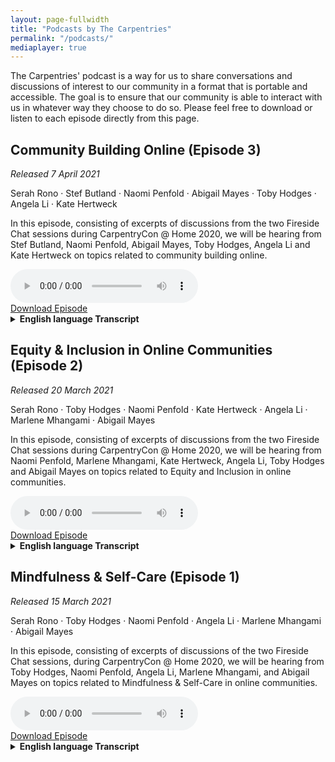 ```yaml
---
layout: page-fullwidth
title: "Podcasts by The Carpentries"
permalink: "/podcasts/"
mediaplayer: true
---
```


The Carpentries' podcast is a way for us to share conversations and discussions of interest to our community in a format that is portable and accessible. The goal is to ensure that our community is able to interact with us in whatever way they choose to do so. Please feel free to download or listen to each episode directly from this page.



## Community Building Online (Episode 3)
*Released 7 April 2021*

Serah Rono · Stef Butland · Naomi Penfold · Abigail Mayes · Toby Hodges · Angela Li · Kate Hertweck

In this episode, consisting of excerpts of discussions from the two Fireside Chat sessions during CarpentryCon @ Home 2020, we will be hearing from Stef Butland, Naomi Penfold, Abigail Mayes, Toby Hodges, Angela Li and Kate Hertweck on topics related to community building online.

<div class="row">
<div class="columns small-12">
<audio src="https://files.carpentries.org/podcasts/2021e003-carpentries-podcast.mp3" type="audio/mp3" width="100%" controls preload></audio>
</div>
</div>


<div class="row t30">
<div class="columns small-3 small-centered">
<a href="https://files.carpentries.org/podcasts/2021e003-carpentries-podcast.mp3" class="button small success" download>Download Episode</a>
</div>
</div>


<details>
<summary>
<strong>English language Transcript</strong>
</summary>
  
**Serah Rono:** Hello and welcome to the third episode of The Carpentries podcast. In this episode, consisting of excerpts of discussions from the two Fireside Chat sessions during CarpentryCon @ Home 2020, we will be hearing from Stef Butland, Naomi Penfold, Abigail Mayes, Toby Hodges, Angela Li and Kate Hertweck on topics related to community building online.

**music break**

We have mentioned “community” a lot in our introductions and for the purpose of this conversation I want to define “community” very broadly as a group of people who come together to work towards a shared goal. So, a question for you, Kate – I want you to speak on the development of community values as a cornerstone for supporting communities and the individuals that join these communities.

**Kate Hertweck:** Thanks. I am especially excited about community values right now. I was a member of the Carpentries Executive Council when the Carpentries’ values were being developed, and in the two years since I have been at my current position I have been working pretty hard to think about, “What are the interesting and different things about the community here and about the way that I am supporting the community compared to things being very siloed and very hierarchical in other areas?” And of course, I found that the values completely underlie that. My group just had a blog post come out that had a draft of our Community Values that highlight things like Open Science, the idea that we care more about learning than about knowing things, and really being able to put voice to some of those main characteristics that I think a lot of us in the Carpentries community take for granted but are not a given in most other communities. That relates to professional development pretty closely because for all of the objectives that I have as a community builder, I try to also make it do double duty for some other purpose.

So, I am trying to facilitate the community while at the same time offering an opportunity to a trainee who is interested in developing a particular skill like teaching or leading a group. Even if I develop outreach materials for use with high school or undergrad students, honestly the difference between a high school student starting to do biomedical computational research and someone with a PhD who has never done computational research is not that big, right? So, thinking about ways that we can continue to branch out and integrate the different activities in a way that helps facilitate everyone and helps normalize all of the community values that we have is one of the reasons that I am really passionate about it. And you know, in the coming months my team member and I are going to be spending a lot of time doing some more writing and more thinking about how we can make it explicit that community values like the ones in the Carpentries community and like the ones that we have developed for our workplace really help support individuals while they are also supporting communities.

**Serah Rono:** Amazing. Thank you, Kate My next question is for Stef: what are the strategies we can employ to bring together people who’ve been in a community for very long and those who have just joined the community so that they can collaborate and work together effectively, especially in online spaces?

**Stefanie Butland:** I can think of two examples, and then people can generalize how they might apply these things. One thing that we did running our un-conferences is that we would have somewhere around 60 people attending, but as a rule there would be – I am trying to think. I think either one-third or two-thirds were people who had never attended before, and one or two-thirds of the people – I cannot believe I do not remember the proportions – were people who had attended one previous un-conference. And the rule was you could never attend more than two, because there was very much familiarity with the community and our work, but also the vibe – you know, the Code of Conduct, the way people communicate with each other, the working in groups, the figuring out what you are going to work on, and just that comfort level – it was having new people fully integrated for this two-day thing with people who had done this before.

And then, the other thing I think of is pairing people when they are working on something. So, one thing that we do is when people volunteer to review a package for rOpenSci in the new reviewer form that will be released soon, people can say, “Yes, I would really appreciate some coaching and how to do this.” Now, the coaching comes from the editor, but the idea is we might pair a more experienced reviewer with a first-time reviewer and that kind of thing.
The other thing I try to do as a Community Manager is really revealing examples so when people publish blog posts about things – we have a few blog posts that are written by first-time reviewers saying, “I really didn’t think I could do this, but I could, and here’s what I learned or here’s what I appreciated about the process.” So, having people reveal their experiences as first-timers, lowers that sort of anxiety level for other people to do it.

**Serah Rono:** Amazing. Thank you for sharing that, Stef. And so, as we can all imagine, when these two groups of people come together, people who have been in a community for very long and people who have just joined, there have been old ways of working or established ways of doing things in the community and new people come with new ideas. So, friction might ensue, naturally. My question for you, Toby, is how can these groups of people working together cultivate kindness as they go along in these communities?

**Toby Hodges:** Speaking from personal experience, what I found to be helpful in this regard is modeling the behavior that you want to see, I suppose. I have worked, unfortunately, in environments that may sound familiar to others on the call as well where like, being positive and enthusiastic about things is somehow deemed to be like, deeply uncool, and being jaded and cynical is the kind of standard way to behave in that environment. I find that extremely depressing, I guess. It can be really intimidating, though, when you are working in that kind of environment, to try to go against that and actually show some enthusiasm. But what I’ve found is that if you do that anyway, then some people at least in the group will take your lead and also start responding in kind. It doesn’t necessarily work for everybody, but you don’t even need it to work for everybody, really. You only need it to work for one or two other people for you to feel like it’s worth persevering with. And I am not saying that is a method that will work on its own and solve all the problems. Of course I’m not. That would be far too simplistic. But I recognize that sometimes it can be difficult to be kind of brave and put yourself out there and do that yourself, but I promise you’ll be rewarded for it.

The other thing I want to say is going beyond that kind of positivity and enthusiasm, specifically if you’re unapologetic about being kind to other people and furtherly, kind of support people when they display kindness to others – again, that’s what I think you can do as a leader to try to at least encourage that kind of behavior that you want to see in the environment that you’re in.

**Serah Rono:** The next question is for Angela. So, you have a community that is working towards shared goals and has these values to support them as they go along. So, a question we got from a community member is, “How does a community member in a community graduate to being a Community Leader?”

**Angela Li:** Sure. I want to sort of jump off what Kate said and sort of re-emphasize why community values are so important, which is because you attract people who are as into those values as you are, right? So, I joined the Carpentries because I saw that it was a group of people really dedicated towards inclusion, towards thinking about all these things, and for a while I was just a community member. So, I was just getting started with teaching, learning how to do things, getting really invested in the sort of on-the-grounds, like doing some of these workshops. That was really exciting for me just to see those values play out and see them go on.

I think I started becoming more of a Community Leader when – I think there was a need that I saw. One of the lessons had not been super maintained for a while and I really wanted to change something, so I sort of jumped in and I was like, “Hey, I’m willing to help out with this.” And one thing led to another and somehow I ended up leading the maintainer community after having, you know, just starting with it because I was passionate about it. But I think that process of going from just being a community member to being a Community Leader gave me a lot of perspective on the challenges faced by community members and how I might support that as a community builder. So, obviously this is not the case with all community management roles. You can’t go – it’s not like you start at the very ground level and you sort of move up. But for me, it’s been helpful to sort of chart and plan out the future, so that was definitely something. But I also think it had a lot to do with people encouraging me and being welcoming throughout the whole process, so that was a huge factor in why I stuck around because I knew there were people – I worked with Erin Becker, who’s on this call, really closely for a long period of time, and I just felt like I got so much mentorship from her. I wouldn’t trade that for anything. So, having people who are willing to do that is so important. I talked a little bit more about this path in a blog post I wrote about Maintainer/Community Leaders, which I’ll drop in the chat. Feel free to take a look at that. It sort of talks about how I developed as a person and how I sort of went from being overwhelmed by just teaching to being part of the community.

**Serah Rono:** Awesome. Thank you, Angela, and yay Erin. So, Stef, I have a question for you. This community member has gained experience and become a leader in the community in different aspects. Are there resources that exist for people who find themselves in this position as Community Leaders, Community Organizers, who often feel that they are making things up as they go along? Are there resources?

**Stefanie Butland:** Oh, yes, there are definitely resources, and the first thing I want to say is it really is hard work. I heard some people talking about this in a previous Carpentries session I had attended where, you know, it’s easy to start a community and get things rolling, but sustainability is a whole other thing and you don’t get to experience that until later. So, I want to acknowledge and have everybody realize that yes, the stuff you’re trying to do is actually really hard and it requires working with intention and setting a goal, just like any other kind of project management. But I know one of the issues that may come up is undervaluing the “soft skills”, those interpersonal skills relative to the technical skill stuff. So, I have a general resource and then what I consider a very personal resource to suggest.

So, the general resource is something that a handful of people here are familiar with already. It’s called the Center for Scientific Collaboration and Community Engagement, so it’s CSCCE. This is a community of practice of Community Managers in science, and the best part about it is it’s people who work for all kinds of different organizations but who really get each other and kind of understand the issues we’re all dealing with. One of the best ways to get exposed to this group is by attending a community call, let’s say. So, you can listen, you can meet some of the people and you get to see, just like this kind of thing, how people – they smile when they interact with each other. But there’s a Slack group that people are welcome to join and you can ask questions on dealing with this thing; “I’m not sure how to handle it,” and a whole bunch of people will answer, give you their suggestions, or you can share. There’s a channel for shared joy. “I’m so proud of this thing I did.” You can share it there. This is – outside of rOpenSci, it’s my favorite place to be and actively participate in.

My personal recommendation – I refer to this as “find your Naomi Penfold and your Steffi LaZerte.” So, Steffi LaZerte is my colleague and a co-author on an rOpenSci Community Contributing guide that we just released yesterday, and Naomi is someone I met through the CSCCE. She works for e-Life. These are people that, you know, get me. We can talk about the issues. We can act as peers. Nobody worries about stepping on someone else’s toes. Something that Naomi and I do almost weekly, and we’ve published a blog post about how we do it – there are lots of different ways to do this, but remote coworking. So, for Naomi and I, what this involves is we have a weekly, regularly-scheduled, two-hour meeting. We meet on Zoom. We spend the first few minutes saying, like, “How’s life this week? How are you feeling? What’s the big-picture thing you’re going to work on for the next two hours?” And then, “What’s the thing you’re going to work on and try to accomplish in the next 30 minutes?” And then we have a web-based timer. We start the timer, we turn off our video, we turn off our sound, but we stay in the Zoom meeting, and then we work away, doing our thing. The timer goes off; we both come into the Zoom and we’re like, “How was that for you?” And sometimes it’s like, “Oh, my gosh. I finished this and now I’m going to move on to this,” or other times what often happens – and this is where that collegiality, especially if it’s a person outside of your organization, you get a really different reflection on the stuff you’re working on. There was one specific time we were working on a project and I had a lot of stuff and complexity that I wanted to convey to Stef so that they could give me specific feedback, but there was so much to pass on. How do I do this? And I just expressed what I was challenged with and Naomi kind of reflected back to me, like, “Hey, what about this?” So, we both get mood boosts sometimes when one of us is down, like we’re at different parts of the roller coaster, helping each other out. But also, we get work done. You get your own work done, but with a colleague. And we were doing this before everyone became physically isolated from each other, but it works perfectly now as well. So, that’s my suggestion.

**Serah Rono:** Amazing. Thank you so much, Stef, for highlighting the importance and value of other people as a resource as you work as a Community Organizer and with communities. That’s really great.

So Abby, I have a question for you. So we started talking about resources available to community members as they work to build community. I am wondering, and this is a question that also came in, “So you find yourself leading a community initiative in some way, and you do not have a Code of Conduct. How can someone set out to quickly put together a Code of Conduct, and especially in situations where budget is limited or non-existent?"

**Abigail Cabunoc Mayes:** Yeah. I love this question, because I do think whenever possible you should reuse a Code of Conduct. There are a lot of great ones out there – Contributor Covenant, Citizen Code of Conduct, even Mozilla’s Community Participation Guidelines. Those are all ready for you to use and adopt in your own work. We would not write our own open licenses. I think there’s similar reasons why you should not write your own Code of Conduct, if it makes sense. There are cases where you’ll want to write your own or adapt it, but I think in many cases you can just use one of the existing ones that are out there.

**Serah Rono:** Amazing. And so, Naomi, I have a question for you. Because Codes of Conduct are really important, and from some of our experiences, it takes years to get it right, how can someone who finds themselves in a position where they have to lead a community and there’s no Code of Conduct, there’s no resources – so, people or money or even the time to put together a Code of Conduct in the way that other established communities have been able to – what can they do? How can they put a Code of Conduct together quickly?

**Naomi Penfold:** I think this is such an important question to ask, and I would start by saying that there’s some organizations I really look up to who’ve spent a lot of work on Codes of Conduct and they still have questions remaining. They’re still learning; they’re still working on it. So, I don’t think we’re at that place where we have the perfect answer. My experience has been that there’s a lot of people with embodied knowledge who are willing to talk about this. There’s a lot of things that can be shared, the backgrounds of Code of Conduct development, and I have received a lot of help from other people when writing my own Codes of Conduct. I would recommend for anyone to reach out with people who can afford to give some of their time freely to do that if you’re not in a position to pay somebody. There are excellent people you can pay out there, but if you’re not in that position there’s a lot of people you can reach out to for advice and support.

I think Abby said yesterday about there being lots of Codes of Conduct online that are openly licensed and you can reuse. If you do go down that route, I would highly recommend that you really think about what you are reusing, because if you are the one writing the Code you are probably also the one responsible for enforcing it. You need to understand what it is that you are putting in place and you need to understand whether the community you are working with understands it and agrees with it, because there is nothing worse than the stressful situation of thinking that you have done what you need to do and then realizing that it is not enough, so it is even more stressful if something does happen. So, yeah, I would just advocate for people to reach out for help and ask the questions of the people around them, and ultimately you will hopefully be linked to someone who can help you or a few people who can help you think it through.

**Serah Rono:** Amazing. Thank you so much Naomi. I like that you mentioned the responsibility that comes with enforcing Codes of Conduct and how important it is to think about that whole process as you start to write one.

Thank you for listening to our podcast. On the next and final episode in this series we will publish excerpts from the discussions on the role of soft/hard skills in communities and community responsibility. If you enjoyed this podcast and want more, please let us know on Twitter, @thecarpentries.

**music break**

</details>

## Equity & Inclusion in Online Communities (Episode 2)
*Released 20 March 2021*

Serah Rono · Toby Hodges · Naomi Penfold · Kate Hertweck · Angela Li · Marlene Mhangami · Abigail Mayes

In this episode, consisting of excerpts of discussions from the two Fireside Chat sessions during CarpentryCon @ Home 2020, we will be hearing from Naomi Penfold, Marlene Mhangami, Kate Hertweck, Angela Li, Toby Hodges and Abigail Mayes on topics related to Equity and Inclusion in online communities.

<div class="row">
<div class="columns small-12">
<audio src="https://files.carpentries.org/podcasts/2021e002-carpentries-podcast.mp3" type="audio/mp3" width="100%" controls preload></audio>
</div>
</div>


<div class="row t30">
<div class="columns small-3 small-centered">
<a href="https://files.carpentries.org/podcasts/2021e002-carpentries-podcast.mp3" class="button small success" download>Download Episode</a>
</div>
</div>


<details>
<summary>
<strong>English language Transcript</strong>
</summary>
**Serah Rono:** Hello and welcome to the second episode of The Carpentries new podcast. In this episode, consisting of excerpts of discussions from the two Fireside Chat sessions during CarpentryCon @ Home 2020, we will be hearing from Naomi Penfold, Marlene Mhangami, Kate Hertweck, Angela Li, Toby Hodges and Abigail Mayes on topics related to Equity and Inclusion in online communities.

**Music Break**

One of the questions we got from a community member is, “I have very limited time for other activities after school and family time. I feel like I am missing out on the fun of being involved in volunteer work and the reward that comes with it, like a better resume. What does inclusion look like for people like me?” So, Toby, I want you to speak on that.

**Toby Hodges:** All right. So, I think that we – speaking to the people here who were like, leaders in their community, at least in some way – I think that we have a responsibility to make sure that this happens. We talked about this last night as well and everybody said things that were the responsibility of the person in the leadership position and not the responsibility of the person who wants to contribute. I will repeat what I said last night to that person who wants to contribute: that is great, and I really hope that you are able to. I think the ways in which we can make it possible for people to do that are through kind of documenting, ideally briefly, but still documenting properly, the processes. And if you can kind of itemize specific ways in which people can contribute, specific ways in which newcomers can contribute or people who already have some experience with the community, and include with that, realistic estimates of the amount of time that it is going to take to do that. I think that is certainly something that I have not done so well in the past and that I have gotten better at doing.

I also think that we need to think a bit about what the unwritten rules are and processes are of our organizations, because those are the kinds of things that make it completely inaccessible, your project completely inaccessible to people who have limited time. Think about why those things are not written down. Write them down if you can, and if you cannot, really interrogate what the justification is for having some process that you are not willing to write down for other people. And I want to mention, Abbie made a great point yesterday about if you have this possibility for your project to adopt like a cadence for the project that makes it accessible for sometime-contributors who do not have a lot of time to put into it. For example, if you can establish like, a monthly release cycle, then those folks who do not have a lot of time to commit know that they can plan to come and do some QA or something close to the release point and be involved that way. Serah, you mentioned last night as well something that I think is really important about this like, getting credit for those contributions as well. We need to make sure that we kind of publicly acknowledge those contributions, whether they are large or small, in a way that those people can kind of point to on their CV or whatever in the future, and to show that we appreciate it even if you can only spend 30 minutes on the project and not 30 hours.

**Serah Rono:** Absolutely. I really like the last thing you said. As people designing pathways of engagement in our different communities, we should also be very careful about how we communicate the weight that we place on different types of engagement. So, are you communicating that one pathway is more important or more valued than another? I think it is really important to let people know that your fifteen minutes, your one hour, whatever you can give, is really appreciated in the community. Great. Thank you so much, Toby.
The next question is for Naomi. In big & established communities especially, what are some of the ways one can give every last community member a voice to make sure that they are heard and that they also feel heard?

**Naomi Penfold:** Thanks. I think what you just said, Serah – I would like to build on that, because for peoples’ contacts – showing up and listening and then telling their friend – is a huge contribution to sharing practices amongst the community and it is so not visible. So, people who step up and are Project Leads or they have got this written documentation online that’s got their name next to it that is citable, that is always much more visible than the people who are doing the networking and the speaking, and it could be people on the call today who turn up, who do not say anything in the chat, do not have their videos on, but you are important too because you are listening and you might take something back. You might think about something. You might challenge one of us later to say, “Hey…” – and that is really generative. So, I think noting those different activities, the invisible activity, is really important.

In terms of giving everyone a voice, I have really been very privileged to work with a group of early-career scientists who are very international and they are all operating in English, but English is not their first language. And one of the things they do is to try to avoid synchronous spoken calls, right, because in those calls if you are not there with your first language you have got to do all the energy and time of translating, thinking about what you want to say, translating it back, and you have missed the conversation by that point. They kind of organize these – they call it “virtual brainstorming” kind of event, but it is online in a forum so you can write it, take your time to write. We are still doing it in English. Still have got a way to go with other languages, but if you give people two days, you can still reach decisions in that time. It is still quick. It is as good as synchronous, but with text everyone can contribute. No one is talking over. Right now, I am dominating the attention of what, 30 people? But if you are doing it in text, 30 people can write at once. So, I think that little tweaks like that with how you share and collect and discuss information are really important for those voices.

**Serah Rono:** And the same question to Kate. In big & established communities especially, what are some of the ways one can give every last community member a voice to make sure that they are heard and that they also feel heard?

**Kate Hertweck:** I think making sure that the feedback that we are getting from a community is representative of the community is generally what we try to attack as a goal, right? And I am continuing to be very interested in what I see are the outliers. People who have felt disenfranchised from a community – like, in my community, we are interested in everyone involved in data-intensive research. Theoretically, that could be anyone who does biomedical research, because everybody has to deal with data. And so, then it becomes a question of “How do I start to interact and engage with people who may not feel like they are a part of my community?” And so, I have been thinking a lot about finding ways to solicit feedback in multiple mechanisms, so a combination of anonymous and if someone wants a response, including an email. Doing formal and informal feedback mechanisms, structured and unstructured. And the truth is that it really is not something that I could sit down and say, “This is my plan for gaining feedback,” because really interacting with people, getting feedback from them is constantly integrated in that. So, every time I teach a class, I am paying attention to what my participants are saying and what they continue to need, and then I fold that into the next iteration of the class I teach later. If somebody seems like they are having a rough time, dropping them an email afterwards. It is amazing to see how people respond when someone sincerely asks them if they need assistance like, personally, and I think that is sort of a testament to the way that our academic and research culture, especially in biomedical sciences, is these days. And I think to a certain extent, by virtue of like, me existing – one of the first things I heard when I started my role: “All of our Scientific Computing staff are middle-aged white men.” And so, me showing up not being a middle-aged white man, that was something that was in and of itself very useful to other people. And the truth is that I can sort of help normalize the idea that uncertainty is a thing and that it is okay to ask questions and that you will have a response that will help you, and part of that is recognizing the limitations of your community as well. So, me being able to say, “Yeah, what you are struggling with right now is really, really hard,” and that type of validation is incredibly important for some people to hear, especially if they are dealing with imposter syndrome and things like that. So, I think the answer is it is a hard job continuing to open up and broaden this space that is available for people to step into and have their voices heard, but what I can also say is that I have what I feel is a much better idea of the community than most of the other people who are relying on standard assessment mechanisms like a survey that only a specific type of person will answer.

**Serah Rono:** Yeah. Thanks, Kate. I have a follow-up question to that and I think I will throw it at Angela. So, Kate mentioned getting feedback from people and being aware of some of the limitations that they have, and some of these limitations are around the tools and platforms that online communities employ. This is something that we have heard time and again in different communities. So, question for you, Angela: how can we make interactions in online spaces more inclusive, and specifically for people with disabilities and people from a non-English background?

**Angela Li:** For sure. I think – well, obviously one of the first things to do is to go in knowing that you are going to make your space inclusive. I think that is already a huge step. A lot of people, I think, in communities might not expect that their needs are going to be met, but I think just knowing that going in and planning for that from the outset is really important. So, keeping that in mind as you design your programming. I think one thing we did do in Maintainer Onboarding this past summer was we had some folks who were calling in from pretty remote areas. Their Internet was not great, and I do not think they were native English speakers. And when the majority of the cohort is in a specific place, it is really easy to cater to the majority and not include people. Like, for your ease you just ignore them, and that is really not the way to go. That is – I would caution against that. So, just because 90 percent of your group might be English speakers or able-bodied, making sure that you have space for them. Anyway, rant over.

What we did was I did check in with those people one on one and made sure that they had the resources and tools that they needed to succeed in the program. So, following up and saying, “Hey, I noticed that your video was off. That might be the Internet connection. What can I do to provide resources to make sure you are able to get through this program?” So, I heard from them and they are like, “Yes, this is my plan. I plan to read the materials after and put the notes in later. Is that fine?” and I was like, “Yes, that is fantastic. I am so happy you are contributing and participating in that way.” So, working with the people that you are serving to collaboratively come up with a solution that works for them.

I think I should probably actually punt the disabilities one to someone who has worked more with those populations, but I think definitely Maintainer Onboarding showed me a lot about how to work one on one and how to collaborate to come up with successful things that can make people feel welcome and make you feel like they are a connected part of the community.

**Serah Rono:** The next question is for Marlene, Are there any experiences & strategies that we can borrow from PyCon Africa and from the Python community around the world for how different people get a voice & a platform to speak?

**Marlene Mhangami:** I think 100 percent that it is quite difficult, particularly when you are working with a global community and a global context. I actually had not heard the idea of just focusing mainly on text and I think that is a fantastic idea. For PyCon Africa, one of the major concerns when we were thinking about whether we should move the conference online or not was that a lot of people do not have access to that fast Internet connection that can allow you to stream 100 percent of the time. And I think for us, we made the decision to still go ahead and do some of the sessions live, but also making sure to follow that up with content that is recorded. There is going to be content on the YouTube page so that someone can pick out like, a specific thing that they want to watch and they do not have to use all of their data bundles if they are not using a Wi-Fi connection. They can use a certain amount of data to watch exactly what they want. We also really tried to make sure we had a session right at the beginning of the conference where we asked Community Leaders from the smaller communities in different parts of the continent to sort of give us a report back on what are the things that they are doing in their communities that are working well; the things that they would like to see as well from us. And I think that feedback was quite positive for us. It is something that I am not really sure how we could – you know, I think there is a lot of people that have their voices not heard, and I am still trying to figure out the best ways to engage with those people. I think those would be my main points.

**Serah Rono:** Amazing. Thank you, Marlene. I also wanted to mention that one of the things I really appreciated was when you selected speakers for PyCon Africa this year, you gave people the opportunity to pre-record their sessions in case their Internet would not be reliable on that day or they were not sure if there was going to be electricity on that day. So, allowing people to prerecord so that they will be able to share their ideas and experiences either way was really great and I really appreciated that.

We have a very specific scenario here, and I’d like Toby or Abbie or both to speak to it. Someone says, “I have very limited time for other activities after school and family time. I feel like I am missing out from the fun of being involved in volunteer work and the reward that comes with it, like a better resume. What does inclusion look like for people like me?”

**Abigail Cabunoc Mayes:** I can start. I think that is really valid and I do think I want to talk to the Project Leads for a little bit. When you are leading a project, I think it is important to make room for these casual contributors, and often something like having a cadence really helps. So, if people know that you are doing a monthly release cycle, they can come in and do a bit of QA at this time each month. It is something they can do easily; they can drop in and out. Yeah, and creating those kinds of roles – I think that is on the onus of the Project Lead. It is not a busy person to try to say, like, “Hey, I just want to try to do this a little bit.” So, if you are a busy person, I would say shop around for different projects and try to find something that can accommodate you, but if you are running a project, do make space for those kinds of things.

**Serah Rono:** Thanks Abbie. Thank you for listening to our podcast. Next week we will publish excerpts from the discussions on Community Building Online. If you enjoyed this podcast and want more, please let us know on Twitter, @thecarpentries.

**Music Outro**

</details>

## Mindfulness & Self-Care (Episode 1)
*Released 15 March 2021*

Serah Rono · Toby Hodges · Naomi Penfold · Angela Li · Marlene Mhangami · Abigail Mayes

In this episode, consisting of excerpts of discussions of the two Fireside Chat sessions, during CarpentryCon @ Home 2020, we will be hearing from Toby Hodges, Naomi Penfold, Angela Li, Marlene Mhangami, and Abigail Mayes on topics related to Mindfulness & Self-Care in online communities. 

<div class="row">
<div class="columns small-12">
<audio src="https://files.carpentries.org/podcasts/2021e001-carpentries-podcast.mp3" type="audio/mp3" width="100%" controls preload></audio>
</div>
</div>


<div class="row t30">
<div class="columns small-3 small-centered">
<a href="https://files.carpentries.org/podcasts/2021e001-carpentries-podcast.mp3" class="button small success" download>Download Episode</a>
</div>
</div>


<details>
<summary>
<strong>English language Transcript</strong>
</summary>

**Serah Rono**: Hello and welcome to the first episode of The Carpentries’ new podcast. In this episode, consisting of excerpts of discussions of the two Fireside Chat sessions, during CarpentryCon @ Home 2020, we will be hearing from Toby Hodges, Naomi Penfold, Angela Li, Marlene Mhangami, and Abigail Mayes on topics related to Mindfulness & Self-Care in online communities

**Music Break**

**Serah Rono**: I want to throw a question at Toby and Naomi. So someone asked: “I would love to know how successful community managers balance their life with the work that seems to take everything that one has. How do you avoid the trap of there always being more that one could do?”

**Naomi Penfold**: Can I go first? Cool, okay. Oh, gosh. Play. Play. I have learned the hard way, as I’m sure many people have, that you cannot just work all the time and not give yourself the joy of play. So, I now do improvised comedy with a troupe in Edinburgh. It’s totally different. I don’t look at my laptop. It’s not work-related. It’s creative. There’s different people. I learned that tip from Monica Granados, who runs a product in the Open Science space, and it’s just been amazing. As good as meds for depression, honestly. It’s been amazing. So, I think that’s really important, and the other thing I’d say is boundaries. Toby role models this really well, this ability to know what you can bring, what value you offer and prioritise that for the capacity and time you have, because you cannot give yourself 100 percent to other people all the time and that’s what Community Managers like. We turn up for other people; it’s what fires us. But we just run out of fuel if you just carry on without sustaining yourself. So, I would strongly advocate that you’re not a bad person if you say no. You’re not a bad person if you say, “Not this time,” because you know what you need to do every week, every month, and what you need in order to also be a well-rounded person with friends and family and joy in your life and things like that.

**Serah Rono**: Amazing. Thank you Naomi, and Toby?

**Toby Hodges**: Yeah. So, everything Naomi said, and I can add a few things, I guess. Advice that was given to me by another Carpentries instructor recently is to actively practice saying no to people; saying, “Thanks very much for the opportunity, but I don’t have time.” Or if you don’t feel comfortable doing that, and sometimes it can be really hard to actually say no – I find it hard to say no to people to their face – at least practice saying, “Thanks very much for thinking of me. Before I commit to anything, I need to check my calendar to make sure that I don’t have any other commitments that will get in the way of this.” This is good because it gives you the time to actually go check your calendar, which is probably something that you want to do. It doesn’t do any harm, and it also gives you the time and the space if you need it, like I often do, to compose that really nicely-worded, polite email that actually says no to the person that asked you to do something. I find that a lot easier, to be honest, than saying no to them in person, in the flesh.

I’ll also add, I think because we should talk a little bit about not only our responsibility to ourselves here, although that is very important, but also the responsibility that we have to our community members. You should remember that first of all, if you aren’t looking after yourself you’re not putting yourself in a position where you can look after the community that you’re working with. Last night on the equivalent call I gave a name check to Malvika, but she’s actually here today, so I get to wave at her. Hi, Malvika. Malvika talked relatively recently on Twitter about not only saying no to things but also being proud of yourself as a Community Manager if you’re the type of person that people feel like they can say no to as well. If you present yourself in that way to your community, you should feel proud of yourself for having done so.
Serah Rono: So Angela Li, I have a question for you, and it’s very related to what Toby was talking about. It came from a community member and they ask “What practices or skills have you found most transformative in working with others as a community leader?”
Angela Li: This is good. I feel like I have a few that I’ve developed over time. I think one of the first ones for me is practicing gratitude on a daily basis. I think a lot of people here do that and it just helps me through the day and it helps me sort of realize how amazing my communities are. By that, reaching out to people and letting them know, like, “Hey, that was a fantastic talk you gave,” or “I really appreciated when you helped out with that one thing.” So, I don’t do it enough and I wish I did it more, but I think every time I do even just thank someone and say, “Hey, I really appreciated that,” it makes my day better; it makes their day better. So, I think that’s a fundamental practice. I’m trying to get good at it. So, sort of that praise. Making sure that you’re telling people what they’re doing well, not only “We could improve this.” And this is something that I feel took me a while to develop, because I’m always so focused on what we could do better after a successful event or launch or something. After some resource goes out, I’m like, “Man, we could have done this better,” but stepping back and doing a debrief of what went well – what was good about that? What do we want to keep in that process? Focusing on – doing a debrief of your success, not only how to improve. Making sure that’s a key part. So, I think it’s sort of two things, gratitude and debriefing your successes. And once I started doing that, I realized sometimes my successes aren’t actually – like, they’re successes in the outcome, but maybe not in the process. So, whatever came out of it might have been good, and maybe the process to get there could be improved. So, thinking about that, too.
I’m trying to think of something else. I think one final thing that I want to mention is I think listening is probably – I used to feel really nervous about open silences and would always rush to fill those silences, especially on Zoom. It just gets really awkward after a while. You don’t want to just sit there in silence. Giving myself – doing a little count to five seconds in my brain, and people who are quiet will jump in and say something. And I think really working on those listening skills, so if you could take, like, a coaching class, a class that allows you to develop those listening skills, that’s so valuable. The first thing I did as a Maintainer Community Lead, actually, was to have three or four months of just random calls with people in the community and just talk to them about what’s going well, what’s going on, what’s happening. Maybe it’s the social scientist in me, just sitting with people and being like, “So, tell me about your experience in the community? What’s happening?” And sometimes you don’t have the time for that, but if you do, it’s definitely worth the input. It’s sort of like, the ethnographic, “Tell me about your experience and tell me about what you need.” And from that, I realized there were things that I didn’t realize we needed to think about that were really important to people. So, the listening, the practicing gratitude, the debriefing your successes – those are a few things that really were transformative for me.

**Serah Rono**: And now let’s hear from Marlene on the topic of  practices or skills you have found most transformative in working with communities.

**Marlene Mhangami**: Sure. So, I think when I think of practices and skills for myself personally, I would 100 percent agree with what everyone has just said, and what Naomi said was also great as well in terms of trying to move out of the tech bubble sometimes is great – it’s a really good thing. And for me, I try to at least once a week have a day where I’m just not doing anything tech-related. I’m not doing anything work-related at all, and that’s been very helpful for me. I also try and meditate, personally. Not consistently – I’m not consistent with that, but it does help when I am consistent about it. In terms of – so, that would be for self-care, and 100 percent I would agree with Toby in terms of saying no and learning to be able to do that.
In terms of the larger, broader community and encouraging care for our community, I think for myself I have – I think a really key part of that is trying to understand the community and the needs of your specific community. I work a lot with the African Python community and also do some work with the American Python community, and they’re very different communities, very different needs. Some overlap in that, but they are very different needs for the two communities. And so, for me, I think I have tried my best to really connect with specific people in certain communities. Ask them, “Okay, what are the needs in your specific country?” For example, someone was saying that they’re from a Francophone country and we hadn’t actually been – all of our meetings had been in English and we hadn’t done anything French-related at all. So, taking in that feedback and saying, “Okay, how can we actually care for this segment of our community?” It’s very difficult to do that sometimes, but I think actively engaging with your community members is a great way to find out what they need.

**Serah Rono**: Amazing. I really like that and especially because active listening is such an underrated and important skill, and it is really important for all of us to find opportunities to cultivate it as we work with communities as we go along. Thank you so much.
The next question is for Abigail. how can open communities begin to embrace and practice community care?

**Abigail Mayes**: I do think community care and personal care are really related, and the way I see personal care is just making sure I’m running at a pace that I can sustain long-term and just knowing that I can’t sustain a movement or a community if I’m not sustaining myself. So, starting with that and making sure I’m pacing myself properly, and everyone’s pace is different and it changes depending on what life stage you’re in, but then adapting that to the community. Helping your community pace themselves. You don’t want your community to be a flash in the pan that gets really worked up and does something for one week and then everyone burns out and has to go take a rest. Sometimes that’s what you need. You need that spurt of energy to reach something, but understand that people need to take a break afterwards. Or even when there’s a crisis, understanding that people might need to step away from this project for a while and that’s okay, but they might need to rally together. So, just understand the pacing of your community and make sure people aren’t going too hard, and check in with people. I just love all of these suggestions about the coworking and leaning on community and leaning on others. Make sure you’re actually asking people how they’re doing and do regular check-ins and see, like, are people still finding joy in this work or is this becoming a real burden?

And then, to really help with that, I find it makes a big difference if you can structure the way people interact with your community so that it’s okay for them to step away for a little while and come back and there’s no shame in that. Just make it okay for people to step in and out whenever they can. That usually shows that you care about them and gives them permission to take a few months out if it’s been really rough. And I think we’re seeing this now with so much going on in the world. People really need to take a step back, and making that okay and not shaming people for that.

**Serah Rono**: Amazing. Thank you so much Abby. Thank you for listening to the pilot episode of our new podcast. Next week we will publish excerpts from the discussions on Equity & Inclusion also discussed at CarpentryCon @ Home 2020. If you enjoyed this podcast and want to hear more, please let us know on Twitter, @thecarpentries.

**End**

</details>









<!-- Here's how to add new podcast episode listings on this page


## Podcast 2 Title
<br/> Host 1 · Guest 1 · Guest 2 · Guest 3

[3-4 sentence summary text about the episode goes here]

[embed your audio below]
<audio src="linktoyour.mp3?autoplay=1&loop=1&controls=0" controls preload></audio>

<details>
<summary>
<strong>podcast episode transcript in specific language goes here</strong>
</summary>

[ add transcript text here please ]
</details>

<details>
<summary>
<strong>links to all resources mentioned in the podcast go here</strong>
</summary>
[ link to all resources mentioned in the podcast chronologically ]
</details>

-->
